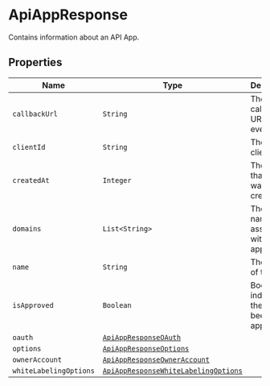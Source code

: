 

# ApiAppResponse

Contains information about an API App.

## Properties

Name | Type | Description | Notes
------------ | ------------- | ------------- | -------------
| `callbackUrl` | ```String``` |  The app&#39;s callback URL (for events)  |  |
| `clientId` | ```String``` |  The app&#39;s client id  |  |
| `createdAt` | ```Integer``` |  The time that the app was created  |  |
| `domains` | ```List<String>``` |  The domain name(s) associated with the app  |  |
| `name` | ```String``` |  The name of the app  |  |
| `isApproved` | ```Boolean``` |  Boolean to indicate if the app has been approved  |  |
| `oauth` | [```ApiAppResponseOAuth```](ApiAppResponseOAuth.md) |    |  |
| `options` | [```ApiAppResponseOptions```](ApiAppResponseOptions.md) |    |  |
| `ownerAccount` | [```ApiAppResponseOwnerAccount```](ApiAppResponseOwnerAccount.md) |    |  |
| `whiteLabelingOptions` | [```ApiAppResponseWhiteLabelingOptions```](ApiAppResponseWhiteLabelingOptions.md) |    |  |



